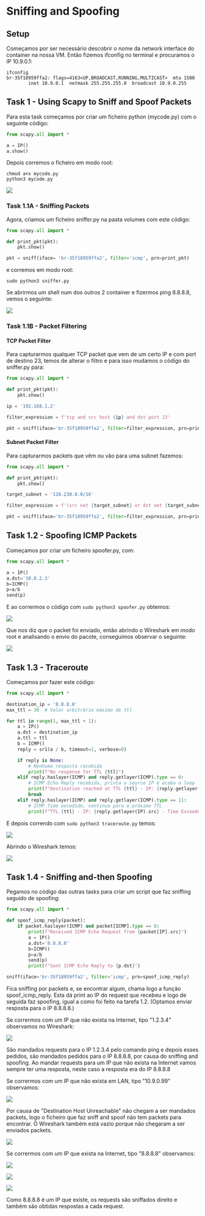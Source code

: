 # Sniffing and Spoofing
## Setup

Começamos por ser necessário descobrir o nome da network interface do container na nossa VM. Então fizemos ifconfig no terminal e procuramos o IP 10.9.0.1:

```
ifconfig
br-35f18959ffa2: flags=4163<UP,BROADCAST,RUNNING,MULTICAST>  mtu 1500
        inet 10.9.0.1  netmask 255.255.255.0  broadcast 10.9.0.255
```

## Task 1 - Using Scapy to Sniff and Spoof Packets

Para esta task começamos por criar um ficheiro python (mycode.py) com o seguinte código:

```py
from scapy.all import * 

a = IP()
a.show()
```

Depois corremos o ficheiro em modo root:

```
chmod a+x mycode.py
python3 mycode.py
```

![](images/log12_1.png)


### Task 1.1A - Sniffing Packets

Agora, criamos um ficheiro sniffer.py na pasta volumes com este código:

```py
from scapy.all import *

def print_pkt(pkt):
	pkt.show()

pkt = sniff(iface= 'br-35f18959ffa2', filter='icmp', prn=print_pkt)
```

e corremos em modo root:

```
sudo python3 sniffer.py
```

Se abrirmos um shell num dos outros 2 container e fizermos ping 8.8.8.8, vemos o seguinte:


![](images/log12_2.png)

### Task 1.1B - Packet Filtering

#### TCP Packet Filter
Para capturarmos qualquer TCP packet que vem de um certo IP e com port de destino 23, temos de alterar o filtro e para isso mudamos o código do sniffer.py para:

```py
from scapy.all import *

def print_pkt(pkt):
    pkt.show()

ip = '192.168.1.2'

filter_expression = f'tcp and src host {ip} and dst port 23'

pkt = sniff(iface='br-35f18959ffa2', filter=filter_expression, prn=print_pkt)
```

#### Subnet Packet Filter
Para capturarmos packets que vêm ou vão para uma subnet fazemos:

```py
from scapy.all import *

def print_pkt(pkt):
    pkt.show()

target_subnet = '128.230.0.0/16'

filter_expression = f'(src net {target_subnet} or dst net {target_subnet})'

pkt = sniff(iface='br-35f18959ffa2', filter=filter_expression, prn=print_pkt)
```

## Task 1.2 - Spoofing ICMP Packets

Começamos por criar um ficheiro spoofer.py, com:

```py
from scapy.all import *

a = IP()
a.dst='10.0.2.3'
b=ICMP()
p=a/b
send(p)
```
E ao corrermos o código com ```sudo python3 spoofer.py``` obtemos:

![](images/log12_3.png)

Que nos diz que o packet foi enviado, então abrindo o Wireshark em modo root e analisando o envio do pacote, conseguimos observar o seguinte:

![](images/log12_4.png)

## Task 1.3 - Traceroute

Começamos por fazer este código:

```py
from scapy.all import *

destination_ip = '8.8.8.8'
max_ttl = 30  # Valor arbitrário máximo de ttl

for ttl in range(1, max_ttl + 1):
    a = IP()
    a.dst = destination_ip
    a.ttl = ttl
    b = ICMP()
    reply = sr1(a / b, timeout=1, verbose=0)

    if reply is None:
        # Nenhuma resposta recebida
        print(f"No response for TTL {ttl}")
    elif reply.haslayer(ICMP) and reply.getlayer(ICMP).type == 0:
        # ICMP Echo Reply recebida, printa o source IP e acaba o loop
        print(f"Destination reached at TTL {ttl} - IP: {reply.getlayer(IP).src}")
        break
    elif reply.haslayer(ICMP) and reply.getlayer(ICMP).type == 11:
        # ICMP Time excedido, continua para o próximo TTL
        print(f"TTL {ttl} - IP: {reply.getlayer(IP).src} - Time Exceeded")
```

E depois correndo com ```sudo python3 traceroute.py``` temos:

![](images/log12_5.png)

Abrindo o Wireshark temos:

![](images/log12_6.png)

## Task 1.4 - Sniffing and-then Spoofing

Pegamos no código das outras tasks para criar um script que faz sniffing seguido de spoofing:

```py
from scapy.all import *

def spoof_icmp_reply(packet):
    if packet.haslayer(ICMP) and packet[ICMP].type == 8:
        print(f"Received ICMP Echo Request from {packet[IP].src}")
        a = IP()
        a.dst='8.8.8.8'
        b=ICMP()
        p=a/b
        send(p)
        print(f"Sent ICMP Echo Reply to {p.dst}")

sniff(iface='br-35f18959ffa2', filter='icmp', prn=spoof_icmp_reply)
```

Fica sniffing por packets e, se encontrar algum, chama logo a função spoof_icmp_reply. Esta dá print ao IP do request que recebeu e logo de seguida faz spoofing, igual a como foi feito na tarefa 1.2. (Optamos enviar resposta para o IP 8.8.8.8.)

Se corrermos com um IP que não exista na Internet, tipo "1.2.3.4" observamos no Wireshark:

![](images/log12_7.png)

São mandados requests para o IP 1.2.3.4 pelo comando ping e depois esses pedidos, são mandados pedidos para o IP 8.8.8.8, por causa do sniffing and spoofing. Ao mandar requests para um IP que não exista na Internet vamos sempre ter uma resposta, neste caso a resposta era do IP 8.8.8.8

Se corrermos com um IP que não exista em LAN, tipo "10.9.0.99" observamos:

![](images/log12_8.png)


Por causa de "Destination Host Unreachable" não chegam a ser mandados packets, logo o ficheiro que faz sniff and spoof não tem packets para encontrar. O Wireshark também está vazio porque não chegaram a ser enviados packets.

![](images/log12_9.png)

Se corrermos com um IP que exista na Internet, tipo "8.8.8.8" observamos:

![](images/log12_11.png)

![](images/log12_12.png)

![](images/log12_13.png)

Como 8.8.8.8 é um IP que existe, os requests são sniffados direito e também são obtidas respostas a cada request.
